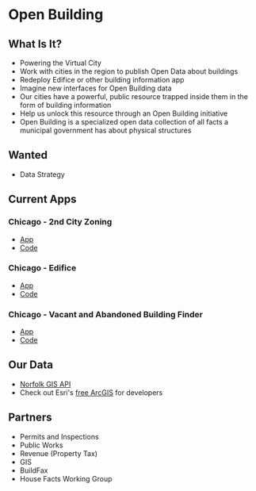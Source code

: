 # Open Building

## What Is It?

* Powering the Virtual City
* Work with cities in the region to publish Open Data about buildings
* Redeploy Edifice or other building information app
* Imagine new interfaces for Open Building data
* Our cities have a powerful, public resource trapped inside them in the form of building information
* Help us unlock this resource through an Open Building initiative
* Open Building is a specialized open data collection of all facts a municipal government has about physical structures


## Wanted

* Data Strategy

## Current Apps

### Chicago - 2nd City Zoning

* [App](http://secondcityzoning.org/)
* [Code](https://github.com/open-city/second-city-zoning)

### Chicago - Edifice

* [App](http://edifice.opencityapps.org/)
* [Code](https://github.com/open-city/edifice-maps)

### Chicago - Vacant and Abandoned Building Finder

* [App](http://chicagobuildings.org/)
* [Code](https://github.com/open-city/vacant-building-finder)

## Our Data

* [Norfolk GIS API](http://gisapp1.norfolk.gov/ArcGIS/rest/services)
* Check out Esri's [free ArcGIS](https://developers.arcgis.com/en/) for developers

## Partners

* Permits and Inspections
* Public Works
* Revenue (Property Tax)
* GIS
* BuildFax
* House Facts Working Group
